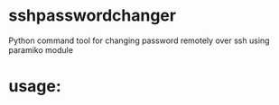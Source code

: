 sshpasswordchanger
==================

Python command tool for changing password remotely over ssh using paramiko module

usage:
======
